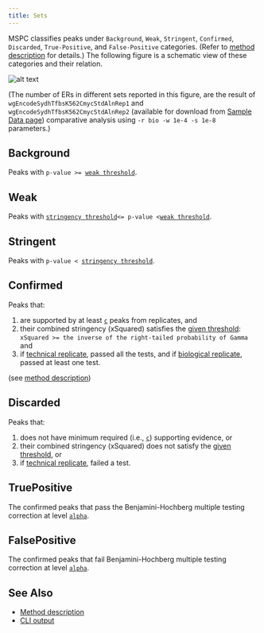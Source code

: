 ```yaml
---
title: Sets
---
```


MSPC classifies peaks under `Background`, `Weak`, `Stringent`,
`Confirmed`, `Discarded`, `True-Positive`, and `False-Positive`
categories. (Refer to [method description](method/about.md)
for details.) The following figure is a schematic view of 
these categories and their relation.

![alt text](assets/sets.svg)

(The number of ERs in different sets reported in this figure, are the 
result of `wgEncodeSydhTfbsK562CmycStdAlnRep1` and 
`wgEncodeSydhTfbsK562CmycStdAlnRep2` (available for download from 
[Sample Data page](sample_data)) comparative analysis using 
`-r bio -w 1e-4 -s 1e-8` parameters.)


## Background
Peaks with `p-value >= `[`weak threshold`](cli/args.md#weak-threshold).



## Weak
Peaks with [`stringency threshold`](cli/args.md#stringency-threshold)` <= p-value < `[`weak threshold`](cli/args.md#weak-threshold).


## Stringent
Peaks with `p-value < `[`stringency threshold`](cli/args.md#stringency-threshold).


## Confirmed
Peaks that:

1. are supported by at least [`c`](cli/args.md#c) peaks from replicates, and
2. their combined stringency (xSquared) satisfies the [given threshold](cli/args.md#gamma):
`xSquared >= the inverse of the right-tailed probability of Gamma` and
3. if [technical replicate](cli/args.md#replicate-type), passed all the 
tests, and if [biological replicate](cli/args.md#replicate-type), 
passed at least one test.

(see [method description](method/about.md))


## Discarded
Peaks that:

1. does not have minimum required (i.e., [`c`](cli/args.md#c)) supporting evidence, or
2. their combined stringency (xSquared) does not satisfy the [given threshold](cli/args.md#gamma), or
3. if [technical replicate](cli/args.md#replicate-type), failed a test.


## TruePositive
The confirmed peaks that pass the Benjamini-Hochberg multiple 
testing correction at level [`alpha`](cli/args.md#alpha).


## FalsePositive
The confirmed peaks that fail Benjamini-Hochberg multiple 
testing correction at level [`alpha`](cli/args.md#alpha).

## See Also

- [Method description](about.md)
- [CLI output](cli/output.md)
